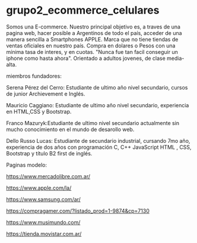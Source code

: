 # grupo2_ecommerce_celulares

Somos una E-commerce. Nuestro principal objetivo es, a traves de una pagina web, hacer posible a Argentinos de todo el país, acceder de una manera sencilla a Smartphones APPLE. Marca que no tiene tiendas de ventas oficiales en nuestro país. 
Compra en dolares o Pesos con una mínima tasa de interes, y en cuotas.
"Nunca fue tan facil conseguir un iphone como hasta ahora".
Orientado a adultos jovenes, de clase media-alta. 


miembros fundadores:

Serena Pérez del Cerro: Estudiante de ultimo año nivel secundario, cursos de junior Archievement e Inglés.

Mauricio Caggiano: Estudiante de ultimo año nivel secundario, experiencia en HTML,CSS y Bootstrap.

Franco Mazuryk:Estudiante de ultimo nivel secundario actualmente sin mucho conocimiento en el mundo de desarollo web.

Dello Russo Lucas: Estudiante de secundario industrial, cursando 7mo año, experiencia de dos años con programación C, C++ JavaScript HTML , CSS, Bootstrap y título B2 first de inglés.

Paginas modelo:

https://www.mercadolibre.com.ar/

https://www.apple.com/la/

https://www.samsung.com/ar/

https://compragamer.com/?listado_prod=1-9874&cp=7130

https://www.musimundo.com/

https://tienda.movistar.com.ar/
